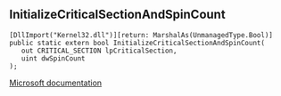 ## InitializeCriticalSectionAndSpinCount

```
[DllImport("Kernel32.dll")][return: MarshalAs(UnmanagedType.Bool)]
public static extern bool InitializeCriticalSectionAndSpinCount(
   out CRITICAL_SECTION lpCriticalSection,
   uint dwSpinCount
);
```

[Microsoft documentation](TODO)
